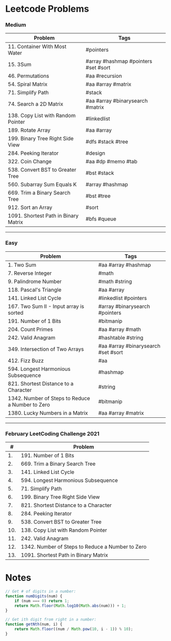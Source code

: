 # Leetcode Problems

### Medium
| Problem | Tags |
| --- | --- |
| 11. Container With Most Water | #pointers |
| 15. 3Sum | #array #hashmap #pointers #set #sort |
| 46. Permutations | #aa #recursion |
| 54. Spiral Matrix | #aa #array #matrix |
| 71. Simplify Path | #stack |
| 74. Search a 2D Matrix | #aa #array #binarysearch #matrix |
| 138. Copy List with Random Pointer | #linkedlist |
| 189. Rotate Array | #aa #array |
| 199. Binary Tree Right Side View | #dfs #stack #tree |
| 284. Peeking Iterator | #design |
| 322. Coin Change | #aa #dp #memo #tab |
| 538. Convert BST to Greater Tree | #bst #stack |
| 560. Subarray Sum Equals K | #array #hashmap |
| 669. Trim a Binary Search Tree | #bst #tree |
| 912. Sort an Array | #sort |
| 1091. Shortest Path in Binary Matrix | #bfs #queue |
---
### Easy
| Problem | Tags |
| --- | --- |
| 1. Two Sum | #aa #array #hashmap |
| 7. Reverse Integer | #math |
| 9. Palindrome Number | #math #string |
| 118. Pascal's Triangle | #aa #array  |
| 141. Linked List Cycle | #linkedlist #pointers |
| 167. Two Sum II - Input array is sorted | #array #binarysearch #pointers |
| 191. Number of 1 Bits | #bitmanip |
| 204. Count Primes | #aa #array #math |
| 242. Valid Anagram | #hashtable #string |
| 349. Intersection of Two Arrays | #aa #array #binarysearch #set #sort |
| 412. Fizz Buzz | #aa |
| 594. Longest Harmonious Subsequence | #hashmap |
| 821. Shortest Distance to a Character | #string |
| 1342. Number of Steps to Reduce a Number to Zero | #bitmanip |
| 1380. Lucky Numbers in a Matrix | #aa #array #matrix |
---
### February LeetCoding Challenge 2021
| # | Problem |
| --- | --- |
| 1. | 191. Number of 1 Bits |
| 2. | 669. Trim a Binary Search Tree |
| 3. | 141. Linked List Cycle |
| 4. | 594. Longest Harmonious Subsequence |
| 5. | 71. Simplify Path |
| 6. | 199. Binary Tree Right Side View |
| 7. | 821. Shortest Distance to a Character |
| 8. | 284. Peeking Iterator |
| 9. | 538. Convert BST to Greater Tree |
| 10. | 138. Copy List with Random Pointer |
| 11. | 242. Valid Anagram |
| 12. | 1342. Number of Steps to Reduce a Number to Zero |
| 13. | 1091. Shortest Path in Binary Matrix |


# Notes

```js
// Get # of digits in a number:
function numDigits(num) {
    if (num === 0) return 1;
    return Math.floor(Math.log10(Math.abs(num))) + 1;
}

// Get ith digit from right in a number:
function getNth(num, i) {
    return Math.floor((num / Math.pow(10, i - 1)) % 10);
}
```

